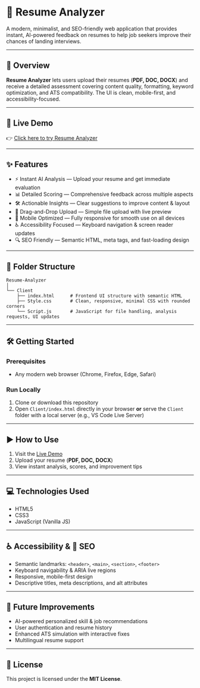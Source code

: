 # 📄 Resume Analyzer

A modern, minimalist, and SEO-friendly web application that provides instant, AI-powered feedback on resumes to help job seekers improve their chances of landing interviews.

---

## 🚀 Overview
**Resume Analyzer** lets users upload their resumes (**PDF, DOC, DOCX**) and receive a detailed assessment covering content quality, formatting, keyword optimization, and ATS compatibility. The UI is clean, mobile-first, and accessibility-focused.

---

## 🔗 Live Demo
👉 [Click here to try Resume Analyzer]((https://resume-analyser-black.vercel.app/))

---

## ✨ Features
- ⚡ Instant AI Analysis — Upload your resume and get immediate evaluation  
- 📊 Detailed Scoring — Comprehensive feedback across multiple aspects  
- 🛠️ Actionable Insights — Clear suggestions to improve content & layout  
- 📂 Drag-and-Drop Upload — Simple file upload with live preview  
- 📱 Mobile Optimized — Fully responsive for smooth use on all devices  
- ♿ Accessibility Focused — Keyboard navigation & screen reader updates  
- 🔍 SEO Friendly — Semantic HTML, meta tags, and fast-loading design  

---

## 📁 Folder Structure
```text
Resume-Analyzer
│
└── Client
    ├── index.html      # Frontend UI structure with semantic HTML
    ├── Style.css       # Clean, responsive, minimal CSS with rounded corners
    └── Script.js       # JavaScript for file handling, analysis requests, UI updates
```

---

## 🛠️ Getting Started

### Prerequisites
- Any modern web browser (Chrome, Firefox, Edge, Safari)

### Run Locally
1. Clone or download this repository  
2. Open `Client/index.html` directly in your browser **or** serve the `Client` folder with a local server (e.g., VS Code Live Server)

---

## ▶️ How to Use
1. Visit the [Live Demo]((https://resume-analyser-black.vercel.app/))  
2. Upload your resume (**PDF, DOC, DOCX**)  
3. View instant analysis, scores, and improvement tips  

---

## 💻 Technologies Used
- HTML5  
- CSS3  
- JavaScript (Vanilla JS)  

---

## ♿ Accessibility & 🔎 SEO
- Semantic landmarks: `<header>`, `<main>`, `<section>`, `<footer>`  
- Keyboard navigability & ARIA live regions  
- Responsive, mobile-first design  
- Descriptive titles, meta descriptions, and alt attributes  

---

## 🔮 Future Improvements
- AI-powered personalized skill & job recommendations  
- User authentication and resume history  
- Enhanced ATS simulation with interactive fixes  
- Multilingual resume support  

---

## 📜 License
This project is licensed under the **MIT License**.
